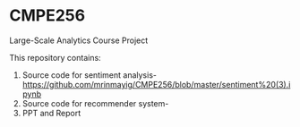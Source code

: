 # CMPE256
Large-Scale Analytics Course Project

This repository contains: 
1) Source code for sentiment analysis- https://github.com/mrinmayig/CMPE256/blob/master/sentiment%20(3).ipynb
2) Source code for recommender system-
3) PPT and Report
